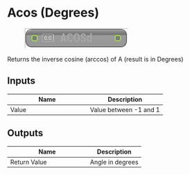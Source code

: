 # Acos (Degrees)

<div align="left" data-full-width="false">

<figure><img src="../../../../api/Math/Trig/Acos_(Degrees).png" alt=""><figcaption></figcaption></figure>

</div>

Returns the inverse cosine (arccos) of A (result is in Degrees)

## Inputs

<table><thead><tr><th width="170">Name</th><th>Description</th></tr></thead><tbody><tr><td>Value</td><td>Value between -1 and 1</td></tr></tbody></table>

## Outputs

<table><thead><tr><th width="170">Name</th><th>Description</th></tr></thead><tbody><tr><td>Return Value</td><td>Angle in degrees</td></tr></tbody></table>
